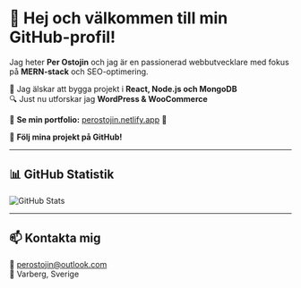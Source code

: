 # 👋 Hej och välkommen till min GitHub-profil!
Jag heter **Per Ostojin** och jag är en passionerad webbutvecklare med fokus på **MERN-stack** och SEO-optimering.  

🚀 Jag älskar att bygga projekt i **React, Node.js och MongoDB**  
🔍 Just nu utforskar jag **WordPress & WooCommerce**  

📌 **Se min portfolio:** [perostojin.netlify.app](https://perostojin.netlify.app/) 🔗

📌 **Följ mina projekt på GitHub!** 

---

## 📊 GitHub Statistik  
![GitHub Stats](https://github-readme-stats.vercel.app/api?username=perostojin&show_icons=true&theme=tokyonight)  

---

## 📫 **Kontakta mig**  
📧 [perostojin@outlook.com](mailto:perostojin@outlook.com)  
📍 Varberg, Sverige  
